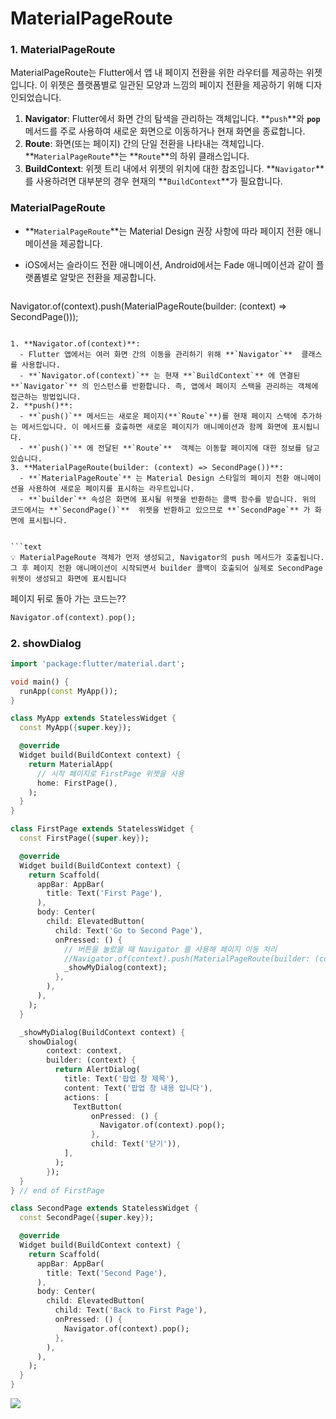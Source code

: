 # MaterialPageRoute

### 1. MaterialPageRoute

MaterialPageRoute는 Flutter에서 앱 내 페이지 전환을 위한 라우터를 제공하는 위젯입니다. 이 위젯은 플랫폼별로 일관된 모양과 느낌의 페이지 전환을 제공하기 위해 디자인되었습니다.

1. **Navigator**: Flutter에서 화면 간의 탐색을 관리하는 객체입니다. **`push`**와 **`pop`** 메서드를 주로 사용하여 새로운 화면으로 이동하거나 현재 화면을 종료합니다.
2. **Route**: 화면(또는 페이지) 간의 단일 전환을 나타내는 객체입니다. **`MaterialPageRoute`**는 **`Route`**의 하위 클래스입니다.
3. **BuildContext**: 위젯 트리 내에서 위젯의 위치에 대한 참조입니다. **`Navigator`**를 사용하려면 대부분의 경우 현재의 **`BuildContext`**가 필요합니다.

### **MaterialPageRoute**

- **`MaterialPageRoute`**는 Material Design 권장 사항에 따라 페이지 전환 애니메이션을 제공합니다.
- iOS에서는 슬라이드 전환 애니메이션, Android에서는 Fade 애니메이션과 같이 플랫폼별로 알맞은 전환을 제공합니다.

  ```dart
Navigator.of(context).push(MaterialPageRoute(builder: (context) => SecondPage()));
  ```

1. **Navigator.of(context)**:
    - Flutter 앱에서는 여러 화면 간의 이동을 관리하기 위해 **`Navigator`**  클래스를 사용합니다.
    - **`Navigator.of(context)`** 는 현재 **`BuildContext`** 에 연결된 **`Navigator`** 의 인스턴스를 반환합니다. 즉, 앱에서 페이지 스택을 관리하는 객체에 접근하는 방법입니다.
2. **push()**:
    - **`push()`** 메서드는 새로운 페이지(**`Route`**)를 현재 페이지 스택에 추가하는 메서드입니다. 이 메서드를 호출하면 새로운 페이지가 애니메이션과 함께 화면에 표시됩니다.
    - **`push()`** 에 전달된 **`Route`**  객체는 이동할 페이지에 대한 정보를 담고 있습니다.
3. **MaterialPageRoute(builder: (context) => SecondPage())**:
    - **`MaterialPageRoute`** 는 Material Design 스타일의 페이지 전환 애니메이션을 사용하여 새로운 페이지를 표시하는 라우트입니다.
    - **`builder`** 속성은 화면에 표시될 위젯을 반환하는 콜백 함수를 받습니다. 위의 코드에서는 **`SecondPage()`**  위젯을 반환하고 있으므로 **`SecondPage`** 가 화면에 표시됩니다.


```text
💡 MaterialPageRoute 객체가 먼저 생성되고, Navigator의 push 메서드가 호출됩니다. 그 후 페이지 전환 애니메이션이 시작되면서 builder 콜백이 호출되어 실제로 SecondPage 위젯이 생성되고 화면에 표시됩니다
```

페이지 뒤로 돌아 가는 코드는??

```dart
Navigator.of(context).pop();
```

### 2. showDialog

```dart
import 'package:flutter/material.dart';

void main() {
  runApp(const MyApp());
}

class MyApp extends StatelessWidget {
  const MyApp({super.key});

  @override
  Widget build(BuildContext context) {
    return MaterialApp(
      // 시작 페이지로 FirstPage 위젯을 사용
      home: FirstPage(),
    );
  }
}

class FirstPage extends StatelessWidget {
  const FirstPage({super.key});

  @override
  Widget build(BuildContext context) {
    return Scaffold(
      appBar: AppBar(
        title: Text('First Page'),
      ),
      body: Center(
        child: ElevatedButton(
          child: Text('Go to Second Page'),
          onPressed: () {
            // 버튼을 눌렀을 때 Navigator 를 사용해 페이지 이동 처리
            //Navigator.of(context).push(MaterialPageRoute(builder: (context) => SecondPage()));
            _showMyDialog(context);
          },
        ),
      ),
    );
  }

  _showMyDialog(BuildContext context) {
    showDialog(
        context: context,
        builder: (context) {
          return AlertDialog(
            title: Text('팝업 창 제목'),
            content: Text('팝업 창 내용 입니다'),
            actions: [
              TextButton(
                  onPressed: () {
                    Navigator.of(context).pop();
                  },
                  child: Text('닫기')),
            ],
          );
        });
  }
} // end of FirstPage

class SecondPage extends StatelessWidget {
  const SecondPage({super.key});

  @override
  Widget build(BuildContext context) {
    return Scaffold(
      appBar: AppBar(
        title: Text('Second Page'),
      ),
      body: Center(
        child: ElevatedButton(
          child: Text('Back to First Page'),
          onPressed: () {
            Navigator.of(context).pop();
          },
        ),
      ),
    );
  }
}
```


![](https://i.imgur.com/XKYg24b.gif)
